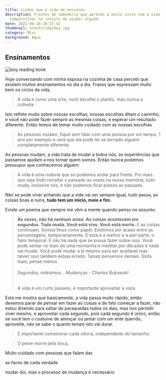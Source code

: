 ```yaml
---
title: Lições que a vida me ensionou
description: Trechos de sabedoria que aprendi a muito custo com a vida, e desejo
  compartilhar no intuito de ajudar alguém.
date: 2021-06-18 10:57:41
thumbnail: assets/img/boy.jpg
category: Misc
background: Aqua
---
```

## Ensinamentos

![boy reading book](assets/img/boy.jpg "boy reading book")

Hoje conversando com minha esposa na cozinha de casa percebi que existem muitos ensinamentos no dia a dia. Frases que expressam muito bem os ciclos da vida, 

> A vida é como uma orta, você escolhe o plantio, mas nunca a colheita.

Isto reflete muito sobre nossas escolhas, nossas escolhas ditam o caminho, e você não pode fazer sempre as mesmas coisas, e esperar um resultado diferente. Então temos de tomar muito cuidado com as nossas escolhas

> As pessoas mudam, fique sem falar com uma pessoa por um tempo, 1 ano por exemplo e verá que ela pode ter se tornado alguém completamente diferente.

As pessoas mudam, a vida trata de mudar a todos nós, as experiências que passamos ajudam a nos tornar quem somos. Então nunca podemos pressupor que conhecemos alguém.

> A vida é uma rodovia que só podemos andar para frente. Por mais que seja lindo revisitar o passado as vezes na nossa memória, tudo muda, inclusive nós, e não podemos ficar presos ao passado.

Não se pode viver achando que a vida vai ser sempre igual, tudo passa, as coisas boas e ruins, **tudo tem um inicio, meio e fim.** 

Existe um poema que sempre me vêm a mente quando penso no assunto:

> **Às vezes, não há nenhum aviso. As coisas acontecem em segundos. Tudo muda. Você está vivo. Você está morto.** E as coisas continuam. Somos finos como papel. Existimos por acaso entre as percentagens, temporariamente. E esta é a melhor e a pior parte, o fator temporal. E não há nada que se possa fazer sobre isso. Você pode sentar no topo de uma montanha e meditar por décadas e nada vai mudar. Você pode mudar a si mesmo para ser aceitável mas talvez isso também esteja errado. Talvez pensemos demais. Sinta mais, pense menos.
>
> ###### Segundos, milésimos... Mudanças - Charles Bukowski
>
> A vida é um curto passeio, é importante aproveitar a vista.

Esta me mostra que basicamente, a vida passa muito rápido, então devemos parar de pensar em fazer as coisas e de fato começar a fazer, não estou dizendo para saltar de paraquedas todos os dias, mas nos permitir viver mesmo, e aproveitar cada segundo, pois cada segundo é único, então se você tem o costume de almoçar ou jantar com um ente querido, aproveite, não se sabe o quanto tempo isto vai durar. 

> É importante comemorar cada vitória, independente do tamanho.



> O peixe morre pela boca, 

Muito cuidado com pessoas que falam das



as faces de cada verdade

mudar doi, mas o processo de mudança é necessário